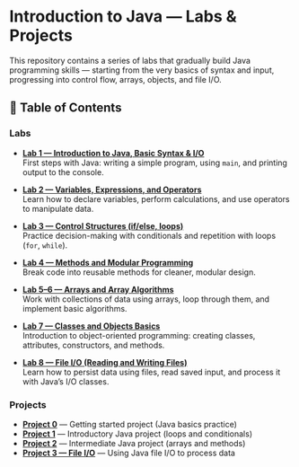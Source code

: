 # Introduction to Java — Labs & Projects  

This repository contains a series of labs that gradually build Java programming skills — starting from the very basics of syntax and input, progressing into control flow, arrays, objects, and file I/O. 


## 📑 Table of Contents  

###  Labs  

- **[Lab 1 — Introduction to Java, Basic Syntax & I/O](./LAB1/)**  
  First steps with Java: writing a simple program, using `main`, and printing output to the console.  

- **[Lab 2 — Variables, Expressions, and Operators](./LAB2/)**  
  Learn how to declare variables, perform calculations, and use operators to manipulate data.  

- **[Lab 3 — Control Structures (if/else, loops)](./Lab3/)**  
  Practice decision-making with conditionals and repetition with loops (`for`, `while`).  

- **[Lab 4 — Methods and Modular Programming](./LAB4/)**  
  Break code into reusable methods for cleaner, modular design.  

- **[Lab 5–6 — Arrays and Array Algorithms](./Lab5-6/)**  
  Work with collections of data using arrays, loop through them, and implement basic algorithms.  

- **[Lab 7 — Classes and Objects Basics](./LAB7/)**  
  Introduction to object-oriented programming: creating classes, attributes, constructors, and methods.  

- **[Lab 8 — File I/O (Reading and Writing Files)](./LAB8%20File%20IO/)**  
  Learn how to persist data using files, read saved input, and process it with Java’s I/O classes.  

### Projects  
- **[Project 0](./Project0/)** — Getting started project (Java basics practice)  
- **[Project 1](./project1/)** — Introductory Java project (loops and conditionals)  
- **[Project 2](./Project2/)** — Intermediate Java project (arrays and methods)  
- **[Project 3 — File I/O](./Project3%20File%20IO/)** — Using Java file I/O to process data  
